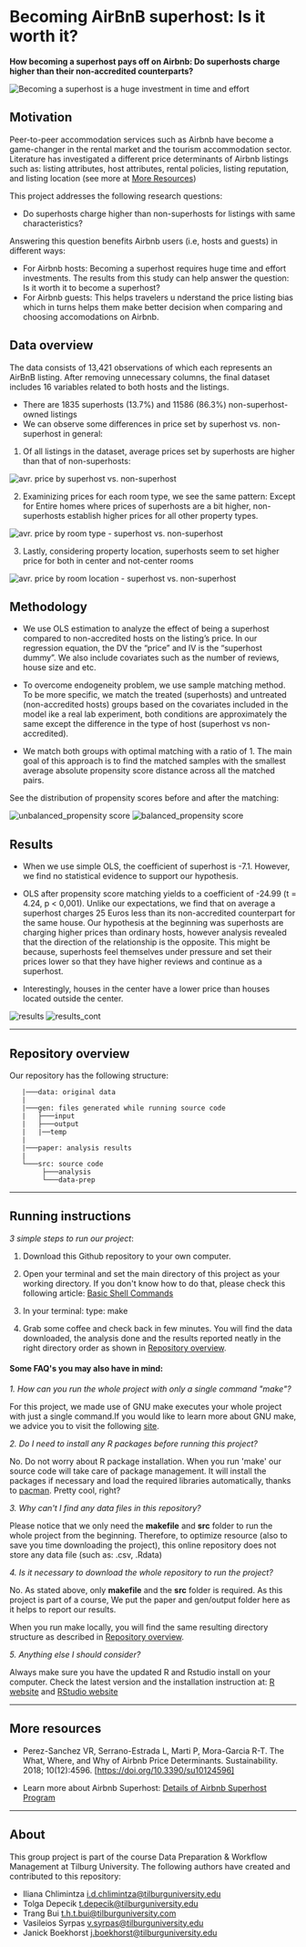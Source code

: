 # Becoming AirBnB superhost: Is it worth it? 

__How becoming a superhost pays off on Airbnb: Do superhosts charge higher than their non-accredited counterparts?__

![Becoming a superhost is a huge investment in time and effort](https://raw.githubusercontent.com/thtbui/group-9-investigating-airbnb/main/data/how%20to%20become%20a%20superhost.png)

## Motivation

Peer-to-peer accommodation services such as Airbnb have become a game-changer in the rental market and the tourism accommodation sector. Literature has investigated a different price determinants of Airbnb listings such as: listing attributes, host attributes, rental policies, listing reputation, and listing location (see more at [More Resources](#more-resources))

This project addresses the following research questions: 
+ Do superhosts charge higher than non-superhosts for listings with same characteristics? 

Answering this question benefits Airbnb users (i.e, hosts and guests) in different ways:
+ For Airbnb hosts: Becoming a superhost requires huge time and effort investments. The results from this study can help answer the question: Is it worth it to become a superhost? 
+ For Airbnb guests: This helps travelers u nderstand the price listing bias which in turns helps them make better decision when comparing and choosing accomodations on Airbnb.  

## Data overview

The data consists of 13,421 observations of which each represents an AirBnB listing. After removing unnecessary columns, the final dataset includes 16 variables related to both hosts and the listings.

+ There are 1835 superhosts (13.7%) and 11586 (86.3%) non-superhost-owned listings
+ We can observe some differences in price set by superhost vs. non-superhost in general:

1. Of all listings in the dataset, average prices set by superhosts are higher than that of non-superhosts:

![avr. price by superhost vs. non-superhost ](https://raw.githubusercontent.com/thtbui/group-9-investigating-airbnb/main/data/avg_price_superhost_nonsuperhost.png)

2. Examinizing prices for each room type, we see the same pattern: Except for Entire homes where prices of superhosts are a bit higher, non-superhosts establish higher prices for all other property types.

![avr. price by room type - superhost vs. non-superhost ](https://raw.githubusercontent.com/thtbui/group-9-investigating-airbnb/main/data/avg_price_by_roomtype_superhost_vs_nonsuperhost.png)

3. Lastly, considering property location, superhosts seem to set higher price for both in center and not-center rooms

![avr. price by room location - superhost vs. non-superhost ](https://raw.githubusercontent.com/thtbui/group-9-investigating-airbnb/main/data/avg_price_by_loc_superhost_vs_nonsuperhost.png)

## Methodology

+ We use OLS estimation to analyze the effect of being a superhost compared to non-accredited hosts on the listing’s price. In our regression equation, the DV the “price” and IV is the “superhost dummy”. We also include covariates such as the number of reviews, house size and etc.

+ To overcome endogeneity problem, we use sample matching method. To be more specific, we match the
treated (superhosts) and untreated (non-accredited hosts) groups based on the covariates included in
the model ike a real lab experiment, both conditions are approximately the same except the difference
in the type of host (superhost vs non-accredited).

+ We match both groups with optimal matching with a ratio of 1. The main goal of this approach is to
find the matched samples with the smallest average absolute propensity score distance across all the
matched pairs.

See the distribution of propensity scores before and after the matching:

![unbalanced_propensity score](https://raw.githubusercontent.com/tolga1902/tolga/main/unbalanced.PNG)
![balanced_propensity score](https://raw.githubusercontent.com/tolga1902/tolga/main/balanced.PNG)

## Results

+ When we use simple OLS, the coefficient of superhost is -7.1. However, we find no statistical evidence to support our hypothesis.

+ OLS after propensity score matching yields to a coefficient of -24.99 (t = 4.24, p < 0,001). Unlike
our expectations, we find that on average a superhost charges 25 Euros less than its non-accredited
counterpart for the same house. Our hypothesis at the beginning was superhosts are charging higher
prices than ordinary hosts, however analysis revealed that the direction of the relationship is the
opposite. This might be because, superhosts feel themselves under pressure and set their prices lower
so that they have higher reviews and continue as a superhost.

+ Interestingly, houses in the center have a lower price than houses located outside the center.

![results](https://raw.githubusercontent.com/tolga1902/tolga/main/result_1.PNG)
![results_cont](https://raw.githubusercontent.com/tolga1902/tolga/main/result_2.PNG)

***

## Repository overview

Our repository has the following structure:
```
   |───data: original data
   |
   |───gen: files generated while running source code
   |   ├───input
   |   ├───output
   |   |──temp
   |
   |───paper: analysis results
   |  
   └───src: source code
        ├───analysis
        └───data-prep
```
***

## Running instructions

*3 simple steps to run our project*:

1. Download this Github repository to your own computer.
2. Open your terminal and set the main directory of this project as your working directory. If you don't know how to do that, please check this following article: [Basic Shell Commands](https://swcarpentry.github.io/shell-novice/reference.html)

3. In your terminal: type: make

4. Grab some coffee and check back in few minutes. You will find the data downloaded, the analysis done and the results reported neatly in the right directory order as shown in [Repository overview](#repository-overview).

#### Some FAQ's you may also have in mind:

*1. How can you run the whole project with only a single command "make"?*

For this project, we made use of GNU make executes your whole project with just a single command.If you would like to learn more about GNU make, we advice you to visit the following [site](https://tilburgsciencehub.com/building-blocks/automate-and-execute-your-work/automate-your-workflow/what-are-makefiles/).

*2. Do I need to install any R packages before running this project?*

No. Do not worry about R package installation. When you run 'make' our source code will take care of package management. It will install the packages if necessary and load the required libraries automatically, thanks to [pacman](https://www.rdocumentation.org/packages/pacman/versions/0.5.1). Pretty cool, right?

*3. Why can't I find any data files in this repository?*

Please notice that we only need the **makefile** and **src** folder to run the whole project from the beginning. Therefore, to optimize resource (also to save you time downloading the project), this online repository does not store any data file (such as: .csv, .Rdata)

*4. Is it necessary to download the whole repository to run the project?*

No. As stated above, only **makefile** and the **src** folder is required. As this project is part of a course, We put the paper and gen/output folder here as it helps to report our results.

When you run make locally, you will find the same resulting directory structure as described in [Repository overview](#repository-overview).

*5. Anything else I should consider?*

Always make sure you have the updated R and Rstudio install on your computer.
Check the latest version and the installation instruction at: [R website](https://www.r-project.org/) and [RStudio website](https://www.rstudio.com/)

***

## More resources

+ Perez-Sanchez VR, Serrano-Estrada L, Marti P, Mora-Garcia R-T. The What, Where, and Why of Airbnb Price Determinants. Sustainability. 2018; 10(12):4596. [https://doi.org/10.3390/su10124596]

+ Learn more about Airbnb Superhost: [Details of Airbnb Superhost Program](https://www.airbnb.com/d/superhost)

***

## About

This group project is part of the course Data Preparation & Workflow Management at Tilburg University. The following authors have created and contributed to this repository:
+ Iliana Chlimintza <i.d.chlimintza@tilburguniversity.edu>
+ Tolga Depecik <t.depecik@tilburguniversity.edu>
+ Trang Bui <t.h.t.bui@tilburguniversity.com> 
+ Vasileios Syrpas <v.syrpas@tilburguniversity.edu>
+ Janick Boekhorst <j.boekhorst@tilburguniversity.edu>

